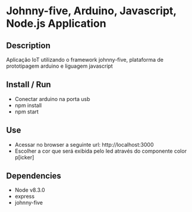 # Johnny-five, Arduino, Javascript, Node.js Application

## Description

Aplicação IoT utilizando o framework johnny-five, plataforma de prototipagem arduino e liguagem javascript

## Install / Run
 - Conectar arduino na porta usb
 - npm install
 - npm start

## Use

- Acessar no browser a seguinte url: http://localhost:3000
- Escolher a cor que será exibida pelo led através do componente color p[icker]

## Dependencies

 - Node v8.3.0
 - express
 - johnny-five